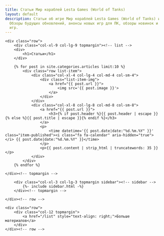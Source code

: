 ```yaml
---
title: Статьи Мир кораблей Lesta Games (World of Tanks)
layout: default
description: Статьи об игре Мир кораблей Lesta Games (World of Tanks) и других играх.
  Обзоры будущих обновлений, анонсы новых игр для ПК, обзоры новинок и прохождения
  игр.
---
```


<div class="container-xl category-page">
	
    <div class="row">
        <div class="col-xl-9 col-lg-9 topmargin"><!-- list -->
		<div>
			<h1>Статьи</h1>
		</div>	
		
		{% for post in site.categories.articles limit:10 %} 
			<div class="row list-item">
				<div class="col-xl-4 col-lg-4 col-md-4 col-sm-4">
					<div class="list-item-img">
						<a href="{{ post.url }}">
							<img src='{{ post.image }}'>
						</a>
					</div>
				</div>
				<div class="col-xl-8 col-lg-8 col-md-8 col-sm-8">
					<a href="{{ post.url }}">
						<h3>{% if post.header %}{{ post.header | escape }}{% else %}{{ post.title | escape }}{% endif %}</h3>
					</a>
					<p>
						<time datetime='{{ post.date|date:"%d.%m.%Y" }}' class="item-published"><i class="fa fa-calendar" aria-hidden="true"></i> {{ post.date|date:"%d.%m.%Y" }}</time>
					</p>
					<p>{{ post.content | strip_html | truncatewords: 35 }}</p>
				</div>
			</div>
		{% endfor %}
		
	</div><!-- topmargin -->
	    
		<div class="col-xl-3 col-lg-3 topmargin sidebar"><!-- sidebar -->
			{%- include sidebar.html -%}
		</div><!-- topmargin -->
		
    </div><!-- row -->
	
	<div class="row">
        <div class="col-12 topmargin">
			<a href="/list" style="text-align: right;">Больше материалов</a>
		</div>
	</div><!-- row -->

</div><!-- container -->
